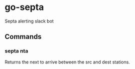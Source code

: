 # go-septa
Septa alerting slack bot

## Commands

### septa nta <src> <dest>
Returns the next to arrive between the src and dest stations.
